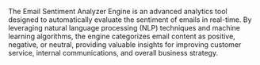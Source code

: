 The Email Sentiment Analyzer Engine is an advanced analytics tool designed to automatically evaluate the sentiment of emails in real-time. By leveraging natural language processing (NLP) techniques and machine learning algorithms, the engine categorizes email content as positive, negative, or neutral, providing valuable insights for improving customer service, internal communications, and overall business strategy.
